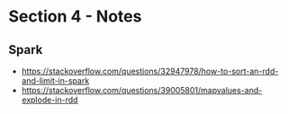 # Section 4 - Notes

## Spark

- https://stackoverflow.com/questions/32947978/how-to-sort-an-rdd-and-limit-in-spark
- https://stackoverflow.com/questions/39005801/mapvalues-and-explode-in-rdd
